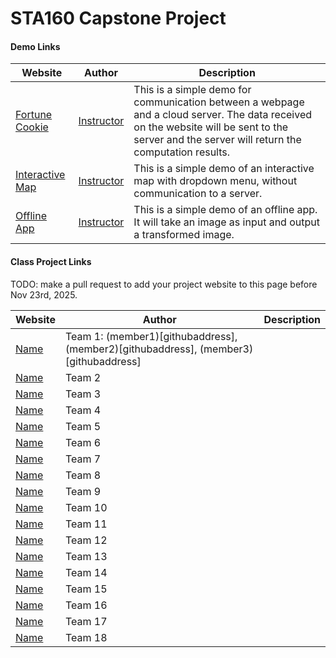 # STA160 Capstone Project



#### Demo Links

| Website | Author | Description |
|---------|--------|-------------|
|[Fortune Cookie](https://anson.ucdavis.edu/~lingfei/STA160/demo/fortune_cookie.html) | [Instructor](https://github.com/lfcui)  | This is a simple demo for communication between a webpage and a cloud server. The data received on the website will be sent to the server and the server will return the computation results.       |
|[Interactive Map](https://anson.ucdavis.edu/~lingfei/STA160/demo/map.html)          | [Instructor](https://github.com/lfcui)   | This is a simple demo of an interactive map with dropdown menu, without communication to a server.           |
|[Offline App](https://anson.ucdavis.edu/~lingfei/STA160/demo/gray.zip)         | [Instructor](https://github.com/lfcui)   | This is a simple demo of an offline app. It will take an image as input and output a transformed image.   |

#### Class Project Links

TODO: make a pull request to add your project website to this page before Nov 23rd, 2025.

| Website | Author | Description |
|---------|--------|-------------|
|[Name](https://link) | Team 1: (member1)[githubaddress], (member2)[githubaddress], (member3)[githubaddress]| |
|[Name](https://link) | Team 2| |
|[Name](https://link) | Team 3| |
|[Name](https://link) | Team 4| |
|[Name](https://link) | Team 5| |
|[Name](https://link) | Team 6| |
|[Name](https://link) | Team 7| |
|[Name](https://link) | Team 8| |
|[Name](https://link) | Team 9| |
|[Name](https://link) | Team 10| |
|[Name](https://link) | Team 11| |
|[Name](https://link) | Team 12| |
|[Name](https://link) | Team 13| |
|[Name](https://link) | Team 14| |
|[Name](https://link) | Team 15| |
|[Name](https://link) | Team 16| |
|[Name](https://link) | Team 17| |
|[Name](https://link) | Team 18| |


